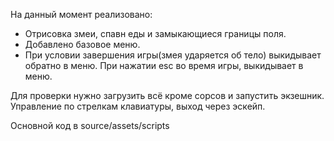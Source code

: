 На данный момент реализовано:
  - Отрисовка змеи, спавн еды и замыкающиеся границы поля.
  - Добавлено базовое меню.
  - При условии завершения игры(змея ударяется об тело) выкидывает обратно в меню. При нажатии esc во время игры, выкидывает в меню.
  
Для проверки нужно загрузить всё кроме сорсов и запустить экзешник. Управление по стрелкам клавиатуры, выход через эскейп.

Основной код в source/assets/scripts
